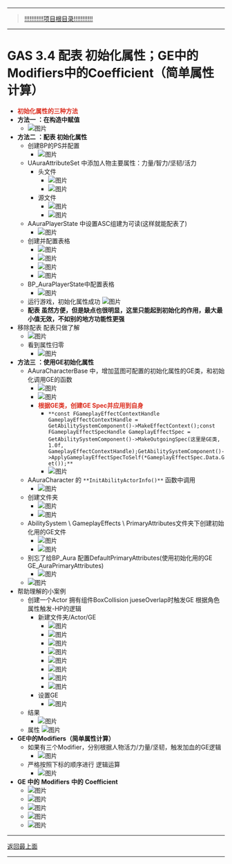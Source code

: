 ___________________________________________________________________________________________
> [!!!!!!!!!!!项目根目录!!!!!!!!!!!](./!!!!!!!!!!!项目目录!!!!!!!!!!!.md)

___________________________________________________________________________________________

# GAS 3.4 配表 初始化属性；GE中的Modifiers中的Coefficient（简单属性计算）
- <font color=#DC2D1E>**初始化属性的三种方法**</font>
- **方法一** **：在构造中赋值**
    -  ![图片](https://github.com/liyunlong618/MyNote/blob/master/%E8%99%9A%E5%B9%BBC++/%E6%A8%A1%E5%9D%97/GAS/GAS%E7%AC%AC%E4%BA%8C%E5%AD%A3-%E6%9A%97%E9%BB%91%E7%A0%B4%E5%9D%8F%E7%A5%9ELike%E6%B8%B8%E6%88%8F/%E9%85%8D%E5%9B%BE/GAS_3.4/GAS%203.4%20%E9%85%8D%E8%A1%A8%20%E5%88%9D%E5%A7%8B%E5%8C%96%E5%B1%9E%E6%80%A7%EF%BC%9BGE%E4%B8%AD%E7%9A%84Modifiers%E4%B8%AD%E7%9A%84Coefficient%EF%BC%88%E7%AE%80%E5%8D%95%E5%B1%9E%E6%80%A7%E8%AE%A1%E7%AE%97%EF%BC%89-%E5%B9%95%E5%B8%83%E5%9B%BE%E7%89%87-259693-386607.png?raw=true)
- **方法二** **：配表 初始化属性**
    - 创建BP的PS并配置
        -  ![图片](https://github.com/liyunlong618/MyNote/blob/master/%E8%99%9A%E5%B9%BBC++/%E6%A8%A1%E5%9D%97/GAS/GAS%E7%AC%AC%E4%BA%8C%E5%AD%A3-%E6%9A%97%E9%BB%91%E7%A0%B4%E5%9D%8F%E7%A5%9ELike%E6%B8%B8%E6%88%8F/%E9%85%8D%E5%9B%BE/GAS_3.4/GAS%203.4%20%E9%85%8D%E8%A1%A8%20%E5%88%9D%E5%A7%8B%E5%8C%96%E5%B1%9E%E6%80%A7%EF%BC%9BGE%E4%B8%AD%E7%9A%84Modifiers%E4%B8%AD%E7%9A%84Coefficient%EF%BC%88%E7%AE%80%E5%8D%95%E5%B1%9E%E6%80%A7%E8%AE%A1%E7%AE%97%EF%BC%89-%E5%B9%95%E5%B8%83%E5%9B%BE%E7%89%87-735085-113350.png?raw=true)
    - UAuraAttributeSet 中添加人物主要属性：力量/智力/坚韧/活力
        - 头文件
            -  ![图片](https://github.com/liyunlong618/MyNote/blob/master/%E8%99%9A%E5%B9%BBC++/%E6%A8%A1%E5%9D%97/GAS/GAS%E7%AC%AC%E4%BA%8C%E5%AD%A3-%E6%9A%97%E9%BB%91%E7%A0%B4%E5%9D%8F%E7%A5%9ELike%E6%B8%B8%E6%88%8F/%E9%85%8D%E5%9B%BE/GAS_3.4/GAS%203.4%20%E9%85%8D%E8%A1%A8%20%E5%88%9D%E5%A7%8B%E5%8C%96%E5%B1%9E%E6%80%A7%EF%BC%9BGE%E4%B8%AD%E7%9A%84Modifiers%E4%B8%AD%E7%9A%84Coefficient%EF%BC%88%E7%AE%80%E5%8D%95%E5%B1%9E%E6%80%A7%E8%AE%A1%E7%AE%97%EF%BC%89-%E5%B9%95%E5%B8%83%E5%9B%BE%E7%89%87-236964-145056.png?raw=true)
            -  ![图片](https://github.com/liyunlong618/MyNote/blob/master/%E8%99%9A%E5%B9%BBC++/%E6%A8%A1%E5%9D%97/GAS/GAS%E7%AC%AC%E4%BA%8C%E5%AD%A3-%E6%9A%97%E9%BB%91%E7%A0%B4%E5%9D%8F%E7%A5%9ELike%E6%B8%B8%E6%88%8F/%E9%85%8D%E5%9B%BE/GAS_3.4/GAS%203.4%20%E9%85%8D%E8%A1%A8%20%E5%88%9D%E5%A7%8B%E5%8C%96%E5%B1%9E%E6%80%A7%EF%BC%9BGE%E4%B8%AD%E7%9A%84Modifiers%E4%B8%AD%E7%9A%84Coefficient%EF%BC%88%E7%AE%80%E5%8D%95%E5%B1%9E%E6%80%A7%E8%AE%A1%E7%AE%97%EF%BC%89-%E5%B9%95%E5%B8%83%E5%9B%BE%E7%89%87-800934-653335.png?raw=true)
        - 源文件
            -  ![图片](https://github.com/liyunlong618/MyNote/blob/master/%E8%99%9A%E5%B9%BBC++/%E6%A8%A1%E5%9D%97/GAS/GAS%E7%AC%AC%E4%BA%8C%E5%AD%A3-%E6%9A%97%E9%BB%91%E7%A0%B4%E5%9D%8F%E7%A5%9ELike%E6%B8%B8%E6%88%8F/%E9%85%8D%E5%9B%BE/GAS_3.4/GAS%203.4%20%E9%85%8D%E8%A1%A8%20%E5%88%9D%E5%A7%8B%E5%8C%96%E5%B1%9E%E6%80%A7%EF%BC%9BGE%E4%B8%AD%E7%9A%84Modifiers%E4%B8%AD%E7%9A%84Coefficient%EF%BC%88%E7%AE%80%E5%8D%95%E5%B1%9E%E6%80%A7%E8%AE%A1%E7%AE%97%EF%BC%89-%E5%B9%95%E5%B8%83%E5%9B%BE%E7%89%87-210478-889833.png?raw=true)
            -  ![图片](https://github.com/liyunlong618/MyNote/blob/master/%E8%99%9A%E5%B9%BBC++/%E6%A8%A1%E5%9D%97/GAS/GAS%E7%AC%AC%E4%BA%8C%E5%AD%A3-%E6%9A%97%E9%BB%91%E7%A0%B4%E5%9D%8F%E7%A5%9ELike%E6%B8%B8%E6%88%8F/%E9%85%8D%E5%9B%BE/GAS_3.4/GAS%203.4%20%E9%85%8D%E8%A1%A8%20%E5%88%9D%E5%A7%8B%E5%8C%96%E5%B1%9E%E6%80%A7%EF%BC%9BGE%E4%B8%AD%E7%9A%84Modifiers%E4%B8%AD%E7%9A%84Coefficient%EF%BC%88%E7%AE%80%E5%8D%95%E5%B1%9E%E6%80%A7%E8%AE%A1%E7%AE%97%EF%BC%89-%E5%B9%95%E5%B8%83%E5%9B%BE%E7%89%87-973321-582084.png?raw=true)
    - AAuraPlayerState 中设置ASC组建为可读(这样就能配表了)
        -  ![图片](https://github.com/liyunlong618/MyNote/blob/master/%E8%99%9A%E5%B9%BBC++/%E6%A8%A1%E5%9D%97/GAS/GAS%E7%AC%AC%E4%BA%8C%E5%AD%A3-%E6%9A%97%E9%BB%91%E7%A0%B4%E5%9D%8F%E7%A5%9ELike%E6%B8%B8%E6%88%8F/%E9%85%8D%E5%9B%BE/GAS_3.4/GAS%203.4%20%E9%85%8D%E8%A1%A8%20%E5%88%9D%E5%A7%8B%E5%8C%96%E5%B1%9E%E6%80%A7%EF%BC%9BGE%E4%B8%AD%E7%9A%84Modifiers%E4%B8%AD%E7%9A%84Coefficient%EF%BC%88%E7%AE%80%E5%8D%95%E5%B1%9E%E6%80%A7%E8%AE%A1%E7%AE%97%EF%BC%89-%E5%B9%95%E5%B8%83%E5%9B%BE%E7%89%87-728098-869570.png?raw=true)
    - 创建并配置表格
        -  ![图片](https://github.com/liyunlong618/MyNote/blob/master/%E8%99%9A%E5%B9%BBC++/%E6%A8%A1%E5%9D%97/GAS/GAS%E7%AC%AC%E4%BA%8C%E5%AD%A3-%E6%9A%97%E9%BB%91%E7%A0%B4%E5%9D%8F%E7%A5%9ELike%E6%B8%B8%E6%88%8F/%E9%85%8D%E5%9B%BE/GAS_3.4/GAS%203.4%20%E9%85%8D%E8%A1%A8%20%E5%88%9D%E5%A7%8B%E5%8C%96%E5%B1%9E%E6%80%A7%EF%BC%9BGE%E4%B8%AD%E7%9A%84Modifiers%E4%B8%AD%E7%9A%84Coefficient%EF%BC%88%E7%AE%80%E5%8D%95%E5%B1%9E%E6%80%A7%E8%AE%A1%E7%AE%97%EF%BC%89-%E5%B9%95%E5%B8%83%E5%9B%BE%E7%89%87-133291-384936.png?raw=true)
        -  ![图片](https://github.com/liyunlong618/MyNote/blob/master/%E8%99%9A%E5%B9%BBC++/%E6%A8%A1%E5%9D%97/GAS/GAS%E7%AC%AC%E4%BA%8C%E5%AD%A3-%E6%9A%97%E9%BB%91%E7%A0%B4%E5%9D%8F%E7%A5%9ELike%E6%B8%B8%E6%88%8F/%E9%85%8D%E5%9B%BE/GAS_3.4/GAS%203.4%20%E9%85%8D%E8%A1%A8%20%E5%88%9D%E5%A7%8B%E5%8C%96%E5%B1%9E%E6%80%A7%EF%BC%9BGE%E4%B8%AD%E7%9A%84Modifiers%E4%B8%AD%E7%9A%84Coefficient%EF%BC%88%E7%AE%80%E5%8D%95%E5%B1%9E%E6%80%A7%E8%AE%A1%E7%AE%97%EF%BC%89-%E5%B9%95%E5%B8%83%E5%9B%BE%E7%89%87-255623-609942.png?raw=true)
        -  ![图片](https://github.com/liyunlong618/MyNote/blob/master/%E8%99%9A%E5%B9%BBC++/%E6%A8%A1%E5%9D%97/GAS/GAS%E7%AC%AC%E4%BA%8C%E5%AD%A3-%E6%9A%97%E9%BB%91%E7%A0%B4%E5%9D%8F%E7%A5%9ELike%E6%B8%B8%E6%88%8F/%E9%85%8D%E5%9B%BE/GAS_3.4/GAS%203.4%20%E9%85%8D%E8%A1%A8%20%E5%88%9D%E5%A7%8B%E5%8C%96%E5%B1%9E%E6%80%A7%EF%BC%9BGE%E4%B8%AD%E7%9A%84Modifiers%E4%B8%AD%E7%9A%84Coefficient%EF%BC%88%E7%AE%80%E5%8D%95%E5%B1%9E%E6%80%A7%E8%AE%A1%E7%AE%97%EF%BC%89-%E5%B9%95%E5%B8%83%E5%9B%BE%E7%89%87-528734-139988.png?raw=true)
        -  ![图片](https://github.com/liyunlong618/MyNote/blob/master/%E8%99%9A%E5%B9%BBC++/%E6%A8%A1%E5%9D%97/GAS/GAS%E7%AC%AC%E4%BA%8C%E5%AD%A3-%E6%9A%97%E9%BB%91%E7%A0%B4%E5%9D%8F%E7%A5%9ELike%E6%B8%B8%E6%88%8F/%E9%85%8D%E5%9B%BE/GAS_3.4/GAS%203.4%20%E9%85%8D%E8%A1%A8%20%E5%88%9D%E5%A7%8B%E5%8C%96%E5%B1%9E%E6%80%A7%EF%BC%9BGE%E4%B8%AD%E7%9A%84Modifiers%E4%B8%AD%E7%9A%84Coefficient%EF%BC%88%E7%AE%80%E5%8D%95%E5%B1%9E%E6%80%A7%E8%AE%A1%E7%AE%97%EF%BC%89-%E5%B9%95%E5%B8%83%E5%9B%BE%E7%89%87-66543-782239.png?raw=true)
    - BP_AuraPlayerState中配置表格
        -  ![图片](https://github.com/liyunlong618/MyNote/blob/master/%E8%99%9A%E5%B9%BBC++/%E6%A8%A1%E5%9D%97/GAS/GAS%E7%AC%AC%E4%BA%8C%E5%AD%A3-%E6%9A%97%E9%BB%91%E7%A0%B4%E5%9D%8F%E7%A5%9ELike%E6%B8%B8%E6%88%8F/%E9%85%8D%E5%9B%BE/GAS_3.4/GAS%203.4%20%E9%85%8D%E8%A1%A8%20%E5%88%9D%E5%A7%8B%E5%8C%96%E5%B1%9E%E6%80%A7%EF%BC%9BGE%E4%B8%AD%E7%9A%84Modifiers%E4%B8%AD%E7%9A%84Coefficient%EF%BC%88%E7%AE%80%E5%8D%95%E5%B1%9E%E6%80%A7%E8%AE%A1%E7%AE%97%EF%BC%89-%E5%B9%95%E5%B8%83%E5%9B%BE%E7%89%87-809545-620944.png?raw=true)
    - 运行游戏，初始化属性成功 ![图片](https://github.com/liyunlong618/MyNote/blob/master/%E8%99%9A%E5%B9%BBC++/%E6%A8%A1%E5%9D%97/GAS/GAS%E7%AC%AC%E4%BA%8C%E5%AD%A3-%E6%9A%97%E9%BB%91%E7%A0%B4%E5%9D%8F%E7%A5%9ELike%E6%B8%B8%E6%88%8F/%E9%85%8D%E5%9B%BE/GAS_3.4/GAS%203.4%20%E9%85%8D%E8%A1%A8%20%E5%88%9D%E5%A7%8B%E5%8C%96%E5%B1%9E%E6%80%A7%EF%BC%9BGE%E4%B8%AD%E7%9A%84Modifiers%E4%B8%AD%E7%9A%84Coefficient%EF%BC%88%E7%AE%80%E5%8D%95%E5%B1%9E%E6%80%A7%E8%AE%A1%E7%AE%97%EF%BC%89-%E5%B9%95%E5%B8%83%E5%9B%BE%E7%89%87-823609-309359.png?raw=true)
    - **配表 虽然方便，但是缺点也很明显，这里只能起到初始化的作用，最大最小值无效，不如别的地方功能性更强**
- 移除配表 配表只做了解
    -  ![图片](https://github.com/liyunlong618/MyNote/blob/master/%E8%99%9A%E5%B9%BBC++/%E6%A8%A1%E5%9D%97/GAS/GAS%E7%AC%AC%E4%BA%8C%E5%AD%A3-%E6%9A%97%E9%BB%91%E7%A0%B4%E5%9D%8F%E7%A5%9ELike%E6%B8%B8%E6%88%8F/%E9%85%8D%E5%9B%BE/GAS_3.4/GAS%203.4%20%E9%85%8D%E8%A1%A8%20%E5%88%9D%E5%A7%8B%E5%8C%96%E5%B1%9E%E6%80%A7%EF%BC%9BGE%E4%B8%AD%E7%9A%84Modifiers%E4%B8%AD%E7%9A%84Coefficient%EF%BC%88%E7%AE%80%E5%8D%95%E5%B1%9E%E6%80%A7%E8%AE%A1%E7%AE%97%EF%BC%89-%E5%B9%95%E5%B8%83%E5%9B%BE%E7%89%87-52097-785648.png?raw=true)
    - 看到属性归零
        -  ![图片](https://github.com/liyunlong618/MyNote/blob/master/%E8%99%9A%E5%B9%BBC++/%E6%A8%A1%E5%9D%97/GAS/GAS%E7%AC%AC%E4%BA%8C%E5%AD%A3-%E6%9A%97%E9%BB%91%E7%A0%B4%E5%9D%8F%E7%A5%9ELike%E6%B8%B8%E6%88%8F/%E9%85%8D%E5%9B%BE/GAS_3.4/GAS%203.4%20%E9%85%8D%E8%A1%A8%20%E5%88%9D%E5%A7%8B%E5%8C%96%E5%B1%9E%E6%80%A7%EF%BC%9BGE%E4%B8%AD%E7%9A%84Modifiers%E4%B8%AD%E7%9A%84Coefficient%EF%BC%88%E7%AE%80%E5%8D%95%E5%B1%9E%E6%80%A7%E8%AE%A1%E7%AE%97%EF%BC%89-%E5%B9%95%E5%B8%83%E5%9B%BE%E7%89%87-298821-463392.png?raw=true)
- **方法三** **：使用GE初始化属性**
    - AAuraCharacterBase 中，增加蓝图可配置的初始化属性的GE类，和初始化调用GE的函数
        -  ![图片](https://github.com/liyunlong618/MyNote/blob/master/%E8%99%9A%E5%B9%BBC++/%E6%A8%A1%E5%9D%97/GAS/GAS%E7%AC%AC%E4%BA%8C%E5%AD%A3-%E6%9A%97%E9%BB%91%E7%A0%B4%E5%9D%8F%E7%A5%9ELike%E6%B8%B8%E6%88%8F/%E9%85%8D%E5%9B%BE/GAS_3.4/GAS%203.4%20%E9%85%8D%E8%A1%A8%20%E5%88%9D%E5%A7%8B%E5%8C%96%E5%B1%9E%E6%80%A7%EF%BC%9BGE%E4%B8%AD%E7%9A%84Modifiers%E4%B8%AD%E7%9A%84Coefficient%EF%BC%88%E7%AE%80%E5%8D%95%E5%B1%9E%E6%80%A7%E8%AE%A1%E7%AE%97%EF%BC%89-%E5%B9%95%E5%B8%83%E5%9B%BE%E7%89%87-251747-164999.png?raw=true)
        -  ![图片](https://github.com/liyunlong618/MyNote/blob/master/%E8%99%9A%E5%B9%BBC++/%E6%A8%A1%E5%9D%97/GAS/GAS%E7%AC%AC%E4%BA%8C%E5%AD%A3-%E6%9A%97%E9%BB%91%E7%A0%B4%E5%9D%8F%E7%A5%9ELike%E6%B8%B8%E6%88%8F/%E9%85%8D%E5%9B%BE/GAS_3.4/GAS%203.4%20%E9%85%8D%E8%A1%A8%20%E5%88%9D%E5%A7%8B%E5%8C%96%E5%B1%9E%E6%80%A7%EF%BC%9BGE%E4%B8%AD%E7%9A%84Modifiers%E4%B8%AD%E7%9A%84Coefficient%EF%BC%88%E7%AE%80%E5%8D%95%E5%B1%9E%E6%80%A7%E8%AE%A1%E7%AE%97%EF%BC%89-%E5%B9%95%E5%B8%83%E5%9B%BE%E7%89%87-454401-240645.png?raw=true)
        - <font color=#DC2D1E>**根据GE类，创建GE Spec并应用到自身**</font>
            - `**const FGameplayEffectContextHandle GameplayEffectContextHandle = GetAbilitySystemComponent()->MakeEffectContext();const FGameplayEffectSpecHandle GameplayEffectSpec = GetAbilitySystemComponent()->MakeOutgoingSpec(这里是GE类, 1.0f, GameplayEffectContextHandle);GetAbilitySystemComponent()->ApplyGameplayEffectSpecToSelf(*GameplayEffectSpec.Data.Get());**`
            -  ![图片](https://github.com/liyunlong618/MyNote/blob/master/%E8%99%9A%E5%B9%BBC++/%E6%A8%A1%E5%9D%97/GAS/GAS%E7%AC%AC%E4%BA%8C%E5%AD%A3-%E6%9A%97%E9%BB%91%E7%A0%B4%E5%9D%8F%E7%A5%9ELike%E6%B8%B8%E6%88%8F/%E9%85%8D%E5%9B%BE/GAS_3.4/GAS%203.4%20%E9%85%8D%E8%A1%A8%20%E5%88%9D%E5%A7%8B%E5%8C%96%E5%B1%9E%E6%80%A7%EF%BC%9BGE%E4%B8%AD%E7%9A%84Modifiers%E4%B8%AD%E7%9A%84Coefficient%EF%BC%88%E7%AE%80%E5%8D%95%E5%B1%9E%E6%80%A7%E8%AE%A1%E7%AE%97%EF%BC%89-%E5%B9%95%E5%B8%83%E5%9B%BE%E7%89%87-838486-222756.png?raw=true)
    - AAuraCharacter 的 `**InitAbilityActorInfo()**` 函数中调用
        -  ![图片](https://github.com/liyunlong618/MyNote/blob/master/%E8%99%9A%E5%B9%BBC++/%E6%A8%A1%E5%9D%97/GAS/GAS%E7%AC%AC%E4%BA%8C%E5%AD%A3-%E6%9A%97%E9%BB%91%E7%A0%B4%E5%9D%8F%E7%A5%9ELike%E6%B8%B8%E6%88%8F/%E9%85%8D%E5%9B%BE/GAS_3.4/GAS%203.4%20%E9%85%8D%E8%A1%A8%20%E5%88%9D%E5%A7%8B%E5%8C%96%E5%B1%9E%E6%80%A7%EF%BC%9BGE%E4%B8%AD%E7%9A%84Modifiers%E4%B8%AD%E7%9A%84Coefficient%EF%BC%88%E7%AE%80%E5%8D%95%E5%B1%9E%E6%80%A7%E8%AE%A1%E7%AE%97%EF%BC%89-%E5%B9%95%E5%B8%83%E5%9B%BE%E7%89%87-844463-327081.png?raw=true)
    - 创建文件夹
        -  ![图片](https://github.com/liyunlong618/MyNote/blob/master/%E8%99%9A%E5%B9%BBC++/%E6%A8%A1%E5%9D%97/GAS/GAS%E7%AC%AC%E4%BA%8C%E5%AD%A3-%E6%9A%97%E9%BB%91%E7%A0%B4%E5%9D%8F%E7%A5%9ELike%E6%B8%B8%E6%88%8F/%E9%85%8D%E5%9B%BE/GAS_3.4/GAS%203.4%20%E9%85%8D%E8%A1%A8%20%E5%88%9D%E5%A7%8B%E5%8C%96%E5%B1%9E%E6%80%A7%EF%BC%9BGE%E4%B8%AD%E7%9A%84Modifiers%E4%B8%AD%E7%9A%84Coefficient%EF%BC%88%E7%AE%80%E5%8D%95%E5%B1%9E%E6%80%A7%E8%AE%A1%E7%AE%97%EF%BC%89-%E5%B9%95%E5%B8%83%E5%9B%BE%E7%89%87-59883-457668.png?raw=true)
        -  ![图片](https://github.com/liyunlong618/MyNote/blob/master/%E8%99%9A%E5%B9%BBC++/%E6%A8%A1%E5%9D%97/GAS/GAS%E7%AC%AC%E4%BA%8C%E5%AD%A3-%E6%9A%97%E9%BB%91%E7%A0%B4%E5%9D%8F%E7%A5%9ELike%E6%B8%B8%E6%88%8F/%E9%85%8D%E5%9B%BE/GAS_3.4/GAS%203.4%20%E9%85%8D%E8%A1%A8%20%E5%88%9D%E5%A7%8B%E5%8C%96%E5%B1%9E%E6%80%A7%EF%BC%9BGE%E4%B8%AD%E7%9A%84Modifiers%E4%B8%AD%E7%9A%84Coefficient%EF%BC%88%E7%AE%80%E5%8D%95%E5%B1%9E%E6%80%A7%E8%AE%A1%E7%AE%97%EF%BC%89-%E5%B9%95%E5%B8%83%E5%9B%BE%E7%89%87-965655-918822.png?raw=true)
    - AbilitySystem \ GameplayEffects \ PrimaryAttributes文件夹下创建初始化用的GE文件
        -  ![图片](https://github.com/liyunlong618/MyNote/blob/master/%E8%99%9A%E5%B9%BBC++/%E6%A8%A1%E5%9D%97/GAS/GAS%E7%AC%AC%E4%BA%8C%E5%AD%A3-%E6%9A%97%E9%BB%91%E7%A0%B4%E5%9D%8F%E7%A5%9ELike%E6%B8%B8%E6%88%8F/%E9%85%8D%E5%9B%BE/GAS_3.4/GAS%203.4%20%E9%85%8D%E8%A1%A8%20%E5%88%9D%E5%A7%8B%E5%8C%96%E5%B1%9E%E6%80%A7%EF%BC%9BGE%E4%B8%AD%E7%9A%84Modifiers%E4%B8%AD%E7%9A%84Coefficient%EF%BC%88%E7%AE%80%E5%8D%95%E5%B1%9E%E6%80%A7%E8%AE%A1%E7%AE%97%EF%BC%89-%E5%B9%95%E5%B8%83%E5%9B%BE%E7%89%87-376098-448663.png?raw=true)
        -  ![图片](https://github.com/liyunlong618/MyNote/blob/master/%E8%99%9A%E5%B9%BBC++/%E6%A8%A1%E5%9D%97/GAS/GAS%E7%AC%AC%E4%BA%8C%E5%AD%A3-%E6%9A%97%E9%BB%91%E7%A0%B4%E5%9D%8F%E7%A5%9ELike%E6%B8%B8%E6%88%8F/%E9%85%8D%E5%9B%BE/GAS_3.4/GAS%203.4%20%E9%85%8D%E8%A1%A8%20%E5%88%9D%E5%A7%8B%E5%8C%96%E5%B1%9E%E6%80%A7%EF%BC%9BGE%E4%B8%AD%E7%9A%84Modifiers%E4%B8%AD%E7%9A%84Coefficient%EF%BC%88%E7%AE%80%E5%8D%95%E5%B1%9E%E6%80%A7%E8%AE%A1%E7%AE%97%EF%BC%89-%E5%B9%95%E5%B8%83%E5%9B%BE%E7%89%87-548009-717922.png?raw=true)
    - 别忘了给BP_Aura 配置DefaultPrimaryAttributes(使用初始化用的GE   GE_AuraPrimaryAttributes)
        -  ![图片](https://github.com/liyunlong618/MyNote/blob/master/%E8%99%9A%E5%B9%BBC++/%E6%A8%A1%E5%9D%97/GAS/GAS%E7%AC%AC%E4%BA%8C%E5%AD%A3-%E6%9A%97%E9%BB%91%E7%A0%B4%E5%9D%8F%E7%A5%9ELike%E6%B8%B8%E6%88%8F/%E9%85%8D%E5%9B%BE/GAS_3.4/GAS%203.4%20%E9%85%8D%E8%A1%A8%20%E5%88%9D%E5%A7%8B%E5%8C%96%E5%B1%9E%E6%80%A7%EF%BC%9BGE%E4%B8%AD%E7%9A%84Modifiers%E4%B8%AD%E7%9A%84Coefficient%EF%BC%88%E7%AE%80%E5%8D%95%E5%B1%9E%E6%80%A7%E8%AE%A1%E7%AE%97%EF%BC%89-%E5%B9%95%E5%B8%83%E5%9B%BE%E7%89%87-597630-30182.png?raw=true)
    -  ![图片](https://github.com/liyunlong618/MyNote/blob/master/%E8%99%9A%E5%B9%BBC++/%E6%A8%A1%E5%9D%97/GAS/GAS%E7%AC%AC%E4%BA%8C%E5%AD%A3-%E6%9A%97%E9%BB%91%E7%A0%B4%E5%9D%8F%E7%A5%9ELike%E6%B8%B8%E6%88%8F/%E9%85%8D%E5%9B%BE/GAS_3.4/GAS%203.4%20%E9%85%8D%E8%A1%A8%20%E5%88%9D%E5%A7%8B%E5%8C%96%E5%B1%9E%E6%80%A7%EF%BC%9BGE%E4%B8%AD%E7%9A%84Modifiers%E4%B8%AD%E7%9A%84Coefficient%EF%BC%88%E7%AE%80%E5%8D%95%E5%B1%9E%E6%80%A7%E8%AE%A1%E7%AE%97%EF%BC%89-%E5%B9%95%E5%B8%83%E5%9B%BE%E7%89%87-619764-152779.png?raw=true)
- 帮助理解的小案例
    - 创建一个Actor 拥有组件BoxCollision jueseOverlap时触发GE 根据角色属性触发-HP的逻辑
        - 新建文件夹/Actor/GE
            -  ![图片](https://github.com/liyunlong618/MyNote/blob/master/%E8%99%9A%E5%B9%BBC++/%E6%A8%A1%E5%9D%97/GAS/GAS%E7%AC%AC%E4%BA%8C%E5%AD%A3-%E6%9A%97%E9%BB%91%E7%A0%B4%E5%9D%8F%E7%A5%9ELike%E6%B8%B8%E6%88%8F/%E9%85%8D%E5%9B%BE/GAS_3.4/GAS%203.4%20%E9%85%8D%E8%A1%A8%20%E5%88%9D%E5%A7%8B%E5%8C%96%E5%B1%9E%E6%80%A7%EF%BC%9BGE%E4%B8%AD%E7%9A%84Modifiers%E4%B8%AD%E7%9A%84Coefficient%EF%BC%88%E7%AE%80%E5%8D%95%E5%B1%9E%E6%80%A7%E8%AE%A1%E7%AE%97%EF%BC%89-%E5%B9%95%E5%B8%83%E5%9B%BE%E7%89%87-503613-338575.png?raw=true)
            -  ![图片](https://github.com/liyunlong618/MyNote/blob/master/%E8%99%9A%E5%B9%BBC++/%E6%A8%A1%E5%9D%97/GAS/GAS%E7%AC%AC%E4%BA%8C%E5%AD%A3-%E6%9A%97%E9%BB%91%E7%A0%B4%E5%9D%8F%E7%A5%9ELike%E6%B8%B8%E6%88%8F/%E9%85%8D%E5%9B%BE/GAS_3.4/GAS%203.4%20%E9%85%8D%E8%A1%A8%20%E5%88%9D%E5%A7%8B%E5%8C%96%E5%B1%9E%E6%80%A7%EF%BC%9BGE%E4%B8%AD%E7%9A%84Modifiers%E4%B8%AD%E7%9A%84Coefficient%EF%BC%88%E7%AE%80%E5%8D%95%E5%B1%9E%E6%80%A7%E8%AE%A1%E7%AE%97%EF%BC%89-%E5%B9%95%E5%B8%83%E5%9B%BE%E7%89%87-242735-271610.png?raw=true)
            -  ![图片](https://github.com/liyunlong618/MyNote/blob/master/%E8%99%9A%E5%B9%BBC++/%E6%A8%A1%E5%9D%97/GAS/GAS%E7%AC%AC%E4%BA%8C%E5%AD%A3-%E6%9A%97%E9%BB%91%E7%A0%B4%E5%9D%8F%E7%A5%9ELike%E6%B8%B8%E6%88%8F/%E9%85%8D%E5%9B%BE/GAS_3.4/GAS%203.4%20%E9%85%8D%E8%A1%A8%20%E5%88%9D%E5%A7%8B%E5%8C%96%E5%B1%9E%E6%80%A7%EF%BC%9BGE%E4%B8%AD%E7%9A%84Modifiers%E4%B8%AD%E7%9A%84Coefficient%EF%BC%88%E7%AE%80%E5%8D%95%E5%B1%9E%E6%80%A7%E8%AE%A1%E7%AE%97%EF%BC%89-%E5%B9%95%E5%B8%83%E5%9B%BE%E7%89%87-371479-680532.png?raw=true)
            -  ![图片](https://github.com/liyunlong618/MyNote/blob/master/%E8%99%9A%E5%B9%BBC++/%E6%A8%A1%E5%9D%97/GAS/GAS%E7%AC%AC%E4%BA%8C%E5%AD%A3-%E6%9A%97%E9%BB%91%E7%A0%B4%E5%9D%8F%E7%A5%9ELike%E6%B8%B8%E6%88%8F/%E9%85%8D%E5%9B%BE/GAS_3.4/GAS%203.4%20%E9%85%8D%E8%A1%A8%20%E5%88%9D%E5%A7%8B%E5%8C%96%E5%B1%9E%E6%80%A7%EF%BC%9BGE%E4%B8%AD%E7%9A%84Modifiers%E4%B8%AD%E7%9A%84Coefficient%EF%BC%88%E7%AE%80%E5%8D%95%E5%B1%9E%E6%80%A7%E8%AE%A1%E7%AE%97%EF%BC%89-%E5%B9%95%E5%B8%83%E5%9B%BE%E7%89%87-291537-845177.png?raw=true)
            -  ![图片](https://github.com/liyunlong618/MyNote/blob/master/%E8%99%9A%E5%B9%BBC++/%E6%A8%A1%E5%9D%97/GAS/GAS%E7%AC%AC%E4%BA%8C%E5%AD%A3-%E6%9A%97%E9%BB%91%E7%A0%B4%E5%9D%8F%E7%A5%9ELike%E6%B8%B8%E6%88%8F/%E9%85%8D%E5%9B%BE/GAS_3.4/GAS%203.4%20%E9%85%8D%E8%A1%A8%20%E5%88%9D%E5%A7%8B%E5%8C%96%E5%B1%9E%E6%80%A7%EF%BC%9BGE%E4%B8%AD%E7%9A%84Modifiers%E4%B8%AD%E7%9A%84Coefficient%EF%BC%88%E7%AE%80%E5%8D%95%E5%B1%9E%E6%80%A7%E8%AE%A1%E7%AE%97%EF%BC%89-%E5%B9%95%E5%B8%83%E5%9B%BE%E7%89%87-569259-151180.png?raw=true)
            -  ![图片](https://github.com/liyunlong618/MyNote/blob/master/%E8%99%9A%E5%B9%BBC++/%E6%A8%A1%E5%9D%97/GAS/GAS%E7%AC%AC%E4%BA%8C%E5%AD%A3-%E6%9A%97%E9%BB%91%E7%A0%B4%E5%9D%8F%E7%A5%9ELike%E6%B8%B8%E6%88%8F/%E9%85%8D%E5%9B%BE/GAS_3.4/GAS%203.4%20%E9%85%8D%E8%A1%A8%20%E5%88%9D%E5%A7%8B%E5%8C%96%E5%B1%9E%E6%80%A7%EF%BC%9BGE%E4%B8%AD%E7%9A%84Modifiers%E4%B8%AD%E7%9A%84Coefficient%EF%BC%88%E7%AE%80%E5%8D%95%E5%B1%9E%E6%80%A7%E8%AE%A1%E7%AE%97%EF%BC%89-%E5%B9%95%E5%B8%83%E5%9B%BE%E7%89%87-703089-728654.png?raw=true)
            -  ![图片](https://github.com/liyunlong618/MyNote/blob/master/%E8%99%9A%E5%B9%BBC++/%E6%A8%A1%E5%9D%97/GAS/GAS%E7%AC%AC%E4%BA%8C%E5%AD%A3-%E6%9A%97%E9%BB%91%E7%A0%B4%E5%9D%8F%E7%A5%9ELike%E6%B8%B8%E6%88%8F/%E9%85%8D%E5%9B%BE/GAS_3.4/GAS%203.4%20%E9%85%8D%E8%A1%A8%20%E5%88%9D%E5%A7%8B%E5%8C%96%E5%B1%9E%E6%80%A7%EF%BC%9BGE%E4%B8%AD%E7%9A%84Modifiers%E4%B8%AD%E7%9A%84Coefficient%EF%BC%88%E7%AE%80%E5%8D%95%E5%B1%9E%E6%80%A7%E8%AE%A1%E7%AE%97%EF%BC%89-%E5%B9%95%E5%B8%83%E5%9B%BE%E7%89%87-437999-968644.png?raw=true)
            -  ![图片](https://github.com/liyunlong618/MyNote/blob/master/%E8%99%9A%E5%B9%BBC++/%E6%A8%A1%E5%9D%97/GAS/GAS%E7%AC%AC%E4%BA%8C%E5%AD%A3-%E6%9A%97%E9%BB%91%E7%A0%B4%E5%9D%8F%E7%A5%9ELike%E6%B8%B8%E6%88%8F/%E9%85%8D%E5%9B%BE/GAS_3.4/GAS%203.4%20%E9%85%8D%E8%A1%A8%20%E5%88%9D%E5%A7%8B%E5%8C%96%E5%B1%9E%E6%80%A7%EF%BC%9BGE%E4%B8%AD%E7%9A%84Modifiers%E4%B8%AD%E7%9A%84Coefficient%EF%BC%88%E7%AE%80%E5%8D%95%E5%B1%9E%E6%80%A7%E8%AE%A1%E7%AE%97%EF%BC%89-%E5%B9%95%E5%B8%83%E5%9B%BE%E7%89%87-481770-517036.png?raw=true)
        - 设置GE
            -  ![图片](https://github.com/liyunlong618/MyNote/blob/master/%E8%99%9A%E5%B9%BBC++/%E6%A8%A1%E5%9D%97/GAS/GAS%E7%AC%AC%E4%BA%8C%E5%AD%A3-%E6%9A%97%E9%BB%91%E7%A0%B4%E5%9D%8F%E7%A5%9ELike%E6%B8%B8%E6%88%8F/%E9%85%8D%E5%9B%BE/GAS_3.4/GAS%203.4%20%E9%85%8D%E8%A1%A8%20%E5%88%9D%E5%A7%8B%E5%8C%96%E5%B1%9E%E6%80%A7%EF%BC%9BGE%E4%B8%AD%E7%9A%84Modifiers%E4%B8%AD%E7%9A%84Coefficient%EF%BC%88%E7%AE%80%E5%8D%95%E5%B1%9E%E6%80%A7%E8%AE%A1%E7%AE%97%EF%BC%89-%E5%B9%95%E5%B8%83%E5%9B%BE%E7%89%87-50918-528219.png?raw=true)
    - 结果
        -  ![图片](https://github.com/liyunlong618/MyNote/blob/master/%E8%99%9A%E5%B9%BBC++/%E6%A8%A1%E5%9D%97/GAS/GAS%E7%AC%AC%E4%BA%8C%E5%AD%A3-%E6%9A%97%E9%BB%91%E7%A0%B4%E5%9D%8F%E7%A5%9ELike%E6%B8%B8%E6%88%8F/%E9%85%8D%E5%9B%BE/GAS_3.4/GAS%203.4%20%E9%85%8D%E8%A1%A8%20%E5%88%9D%E5%A7%8B%E5%8C%96%E5%B1%9E%E6%80%A7%EF%BC%9BGE%E4%B8%AD%E7%9A%84Modifiers%E4%B8%AD%E7%9A%84Coefficient%EF%BC%88%E7%AE%80%E5%8D%95%E5%B1%9E%E6%80%A7%E8%AE%A1%E7%AE%97%EF%BC%89-%E5%B9%95%E5%B8%83%E5%9B%BE%E7%89%87-499678-122060.png?raw=true)
    - 属性 ![图片](https://github.com/liyunlong618/MyNote/blob/master/%E8%99%9A%E5%B9%BBC++/%E6%A8%A1%E5%9D%97/GAS/GAS%E7%AC%AC%E4%BA%8C%E5%AD%A3-%E6%9A%97%E9%BB%91%E7%A0%B4%E5%9D%8F%E7%A5%9ELike%E6%B8%B8%E6%88%8F/%E9%85%8D%E5%9B%BE/GAS_3.4/GAS%203.4%20%E9%85%8D%E8%A1%A8%20%E5%88%9D%E5%A7%8B%E5%8C%96%E5%B1%9E%E6%80%A7%EF%BC%9BGE%E4%B8%AD%E7%9A%84Modifiers%E4%B8%AD%E7%9A%84Coefficient%EF%BC%88%E7%AE%80%E5%8D%95%E5%B1%9E%E6%80%A7%E8%AE%A1%E7%AE%97%EF%BC%89-%E5%B9%95%E5%B8%83%E5%9B%BE%E7%89%87-906204-173771.png?raw=true)
- **GE中的Modifiers（简单属性计算）**
    - 如果有三个Modifier，分别根据人物活力/力量/坚韧，触发加血的GE逻辑
        -  ![图片](https://github.com/liyunlong618/MyNote/blob/master/%E8%99%9A%E5%B9%BBC++/%E6%A8%A1%E5%9D%97/GAS/GAS%E7%AC%AC%E4%BA%8C%E5%AD%A3-%E6%9A%97%E9%BB%91%E7%A0%B4%E5%9D%8F%E7%A5%9ELike%E6%B8%B8%E6%88%8F/%E9%85%8D%E5%9B%BE/GAS_3.4/GAS%203.4%20%E9%85%8D%E8%A1%A8%20%E5%88%9D%E5%A7%8B%E5%8C%96%E5%B1%9E%E6%80%A7%EF%BC%9BGE%E4%B8%AD%E7%9A%84Modifiers%E4%B8%AD%E7%9A%84Coefficient%EF%BC%88%E7%AE%80%E5%8D%95%E5%B1%9E%E6%80%A7%E8%AE%A1%E7%AE%97%EF%BC%89-%E5%B9%95%E5%B8%83%E5%9B%BE%E7%89%87-283180-607956.png?raw=true)
    - 严格按照下标的顺序进行 逻辑运算
        -  ![图片](https://github.com/liyunlong618/MyNote/blob/master/%E8%99%9A%E5%B9%BBC++/%E6%A8%A1%E5%9D%97/GAS/GAS%E7%AC%AC%E4%BA%8C%E5%AD%A3-%E6%9A%97%E9%BB%91%E7%A0%B4%E5%9D%8F%E7%A5%9ELike%E6%B8%B8%E6%88%8F/%E9%85%8D%E5%9B%BE/GAS_3.4/GAS%203.4%20%E9%85%8D%E8%A1%A8%20%E5%88%9D%E5%A7%8B%E5%8C%96%E5%B1%9E%E6%80%A7%EF%BC%9BGE%E4%B8%AD%E7%9A%84Modifiers%E4%B8%AD%E7%9A%84Coefficient%EF%BC%88%E7%AE%80%E5%8D%95%E5%B1%9E%E6%80%A7%E8%AE%A1%E7%AE%97%EF%BC%89-%E5%B9%95%E5%B8%83%E5%9B%BE%E7%89%87-206479-41321.png?raw=true)
- **GE** **中的** **Modifiers** **中的** **Coefficient**
    -  ![图片](https://github.com/liyunlong618/MyNote/blob/master/%E8%99%9A%E5%B9%BBC++/%E6%A8%A1%E5%9D%97/GAS/GAS%E7%AC%AC%E4%BA%8C%E5%AD%A3-%E6%9A%97%E9%BB%91%E7%A0%B4%E5%9D%8F%E7%A5%9ELike%E6%B8%B8%E6%88%8F/%E9%85%8D%E5%9B%BE/GAS_3.4/GAS%203.4%20%E9%85%8D%E8%A1%A8%20%E5%88%9D%E5%A7%8B%E5%8C%96%E5%B1%9E%E6%80%A7%EF%BC%9BGE%E4%B8%AD%E7%9A%84Modifiers%E4%B8%AD%E7%9A%84Coefficient%EF%BC%88%E7%AE%80%E5%8D%95%E5%B1%9E%E6%80%A7%E8%AE%A1%E7%AE%97%EF%BC%89-%E5%B9%95%E5%B8%83%E5%9B%BE%E7%89%87-950364-432461.png?raw=true)
    -  ![图片](https://github.com/liyunlong618/MyNote/blob/master/%E8%99%9A%E5%B9%BBC++/%E6%A8%A1%E5%9D%97/GAS/GAS%E7%AC%AC%E4%BA%8C%E5%AD%A3-%E6%9A%97%E9%BB%91%E7%A0%B4%E5%9D%8F%E7%A5%9ELike%E6%B8%B8%E6%88%8F/%E9%85%8D%E5%9B%BE/GAS_3.4/GAS%203.4%20%E9%85%8D%E8%A1%A8%20%E5%88%9D%E5%A7%8B%E5%8C%96%E5%B1%9E%E6%80%A7%EF%BC%9BGE%E4%B8%AD%E7%9A%84Modifiers%E4%B8%AD%E7%9A%84Coefficient%EF%BC%88%E7%AE%80%E5%8D%95%E5%B1%9E%E6%80%A7%E8%AE%A1%E7%AE%97%EF%BC%89-%E5%B9%95%E5%B8%83%E5%9B%BE%E7%89%87-669990-723459.png?raw=true)
    -  ![图片](https://github.com/liyunlong618/MyNote/blob/master/%E8%99%9A%E5%B9%BBC++/%E6%A8%A1%E5%9D%97/GAS/GAS%E7%AC%AC%E4%BA%8C%E5%AD%A3-%E6%9A%97%E9%BB%91%E7%A0%B4%E5%9D%8F%E7%A5%9ELike%E6%B8%B8%E6%88%8F/%E9%85%8D%E5%9B%BE/GAS_3.4/GAS%203.4%20%E9%85%8D%E8%A1%A8%20%E5%88%9D%E5%A7%8B%E5%8C%96%E5%B1%9E%E6%80%A7%EF%BC%9BGE%E4%B8%AD%E7%9A%84Modifiers%E4%B8%AD%E7%9A%84Coefficient%EF%BC%88%E7%AE%80%E5%8D%95%E5%B1%9E%E6%80%A7%E8%AE%A1%E7%AE%97%EF%BC%89-%E5%B9%95%E5%B8%83%E5%9B%BE%E7%89%87-385613-191279.png?raw=true)
    -  ![图片](https://github.com/liyunlong618/MyNote/blob/master/%E8%99%9A%E5%B9%BBC++/%E6%A8%A1%E5%9D%97/GAS/GAS%E7%AC%AC%E4%BA%8C%E5%AD%A3-%E6%9A%97%E9%BB%91%E7%A0%B4%E5%9D%8F%E7%A5%9ELike%E6%B8%B8%E6%88%8F/%E9%85%8D%E5%9B%BE/GAS_3.4/GAS%203.4%20%E9%85%8D%E8%A1%A8%20%E5%88%9D%E5%A7%8B%E5%8C%96%E5%B1%9E%E6%80%A7%EF%BC%9BGE%E4%B8%AD%E7%9A%84Modifiers%E4%B8%AD%E7%9A%84Coefficient%EF%BC%88%E7%AE%80%E5%8D%95%E5%B1%9E%E6%80%A7%E8%AE%A1%E7%AE%97%EF%BC%89-%E5%B9%95%E5%B8%83%E5%9B%BE%E7%89%87-72924-160997.png?raw=true)
    -  ![图片](https://github.com/liyunlong618/MyNote/blob/master/%E8%99%9A%E5%B9%BBC++/%E6%A8%A1%E5%9D%97/GAS/GAS%E7%AC%AC%E4%BA%8C%E5%AD%A3-%E6%9A%97%E9%BB%91%E7%A0%B4%E5%9D%8F%E7%A5%9ELike%E6%B8%B8%E6%88%8F/%E9%85%8D%E5%9B%BE/GAS_3.4/GAS%203.4%20%E9%85%8D%E8%A1%A8%20%E5%88%9D%E5%A7%8B%E5%8C%96%E5%B1%9E%E6%80%A7%EF%BC%9BGE%E4%B8%AD%E7%9A%84Modifiers%E4%B8%AD%E7%9A%84Coefficient%EF%BC%88%E7%AE%80%E5%8D%95%E5%B1%9E%E6%80%A7%E8%AE%A1%E7%AE%97%EF%BC%89-%E5%B9%95%E5%B8%83%E5%9B%BE%E7%89%87-640562-116628.png?raw=true)

___________________________________________________________________________________________

[返回最上面](#处理关键点)
___________________________________________________________________________________________